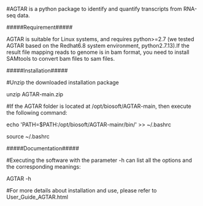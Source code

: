 #AGTAR is a python package to identify and quantify transcripts from RNA-seq data.

#####Requirement#####

AGTAR is suitable for Linux systems, and requires python>=2.7 (we tested AGTAR based on the Redhat6.8 system environment, python2.7.13).If the result file mapping reads to genome is in bam format, you need to install SAMtools to convert bam files to sam files.

#####Installation#####

#Unzip the downloaded installation package

unzip AGTAR-main.zip

#If the AGTAR folder is located at /opt/biosoft/AGTAR-main, then execute the following command:

echo 'PATH=$PATH:/opt/biosoft/AGTAR-mainr/bin/' >> ~/.bashrc

source ~/.bashrc

#####Documentation#####

#Executing the software with the parameter -h can list all the options and the corresponding meanings:

AGTAR -h

#For more details about installation and use, please refer to User_Guide_AGTAR.html


